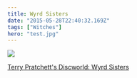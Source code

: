 ```yaml
---
title: Wyrd Sisters
date: "2015-05-28T22:40:32.169Z"
tags: ["Witches"]
hero: "test.jpg"
---
```


<a target="_blank"  href="https://www.amazon.com/gp/product/B0071ID9IE/ref=as_li_tl?ie=UTF8&camp=1789&creative=9325&creativeASIN=B0071ID9IE&linkCode=as2&tag=onionblossom-20&linkId=3e4e943767573b3c69e8d7aee654c2d7"><img border="0" src="//ws-na.amazon-adsystem.com/widgets/q?_encoding=UTF8&MarketPlace=US&ASIN=B0071ID9IE&ServiceVersion=20070822&ID=AsinImage&WS=1&Format=_SL250_&tag=onionblossom-20" ></a><img src="//ir-na.amazon-adsystem.com/e/ir?t=onionblossom-20&l=am2&o=1&a=B0071ID9IE" width="1" height="1" border="0" alt="" style="border:none !important; margin:0px !important;" />

<a target="_blank" href="https://www.amazon.com/gp/product/B0071ID9IE/ref=as_li_tl?ie=UTF8&camp=1789&creative=9325&creativeASIN=B0071ID9IE&linkCode=as2&tag=onionblossom-20&linkId=9249bc3a5a9693d46ff8a329550e6e39">Terry Pratchett's Discworld: Wyrd Sisters</a><img src="//ir-na.amazon-adsystem.com/e/ir?t=onionblossom-20&l=am2&o=1&a=B0071ID9IE" width="1" height="1" border="0" alt="" style="border:none !important; margin:0px !important;" />
